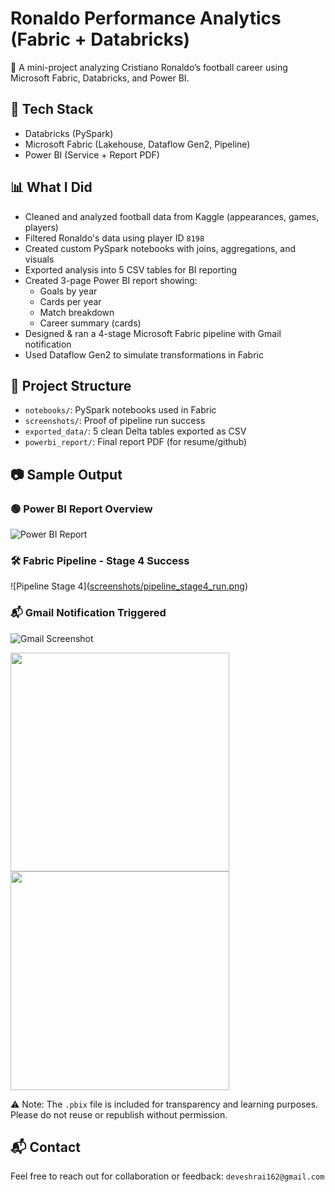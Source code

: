 # Ronaldo Performance Analytics (Fabric + Databricks)

🎯 A mini-project analyzing Cristiano Ronaldo’s football career using Microsoft Fabric, Databricks, and Power BI.

## 🔧 Tech Stack
- Databricks (PySpark)
- Microsoft Fabric (Lakehouse, Dataflow Gen2, Pipeline)
- Power BI (Service + Report PDF)

## 📊 What I Did
- Cleaned and analyzed football data from Kaggle (appearances, games, players)
- Filtered Ronaldo's data using player ID `8198`
- Created custom PySpark notebooks with joins, aggregations, and visuals
- Exported analysis into 5 CSV tables for BI reporting
- Created 3-page Power BI report showing:
  - Goals by year
  - Cards per year
  - Match breakdown
  - Career summary (cards)
- Designed & ran a 4-stage Microsoft Fabric pipeline with Gmail notification
- Used Dataflow Gen2 to simulate transformations in Fabric

## 📁 Project Structure
- `notebooks/`: PySpark notebooks used in Fabric
- `screenshots/`: Proof of pipeline run success
- `exported_data/`: 5 clean Delta tables exported as CSV
- `powerbi_report/`: Final report PDF (for resume/github)

## 📷 Sample Output

### 🟢 Power BI Report Overview
![Power BI Report](screenshots/ronaldo_report_screenshot.png)

### 🛠️ Fabric Pipeline - Stage 4 Success
![Pipeline Stage 4]([screenshots/pipeline_stage4_run.png](https://github.com/yourusername/ronaldo-performance-analytics-fabric-databricks/blob/main/screenshots/pipeline_stage4_run.png
))

### 📬 Gmail Notification Triggered
![Gmail Screenshot](screenshots/gmail_notification_success.png)

<p float="left">
  <img src="screenshots/pipeline_stage4_run.png" width="350"/>
  <img src="screenshots/gmail_notification_success.png" width="350"/>
</p>


⚠️ Note: The `.pbix` file is included for transparency and learning purposes. Please do not reuse or republish without permission.

## 📬 Contact
Feel free to reach out for collaboration or feedback: `deveshrai162@gmail.com`
